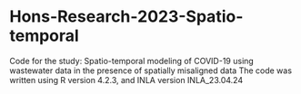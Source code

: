 # Hons-Research-2023-Spatio-temporal
Code for the study: Spatio-temporal modeling of COVID-19 using wastewater data in the presence of spatially misaligned data
The code was written using R version 4.2.3, and INLA version INLA_23.04.24
